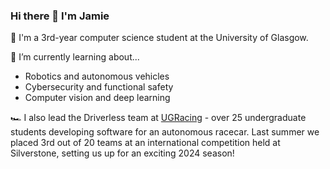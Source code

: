 ### Hi there 👋 I'm Jamie

🏫 I'm a 3rd-year computer science student at the University of Glasgow.

🌱 I’m currently learning about...
 
- Robotics and autonomous vehicles
- Cybersecurity and functional safety
- Computer vision and deep learning

🏎️ I also lead the Driverless team at [UGRacing](https://ugracing.co.uk/) - over 25 undergraduate students developing software for an autonomous racecar. Last summer we placed 3rd out of 20 teams at an international competition held at Silverstone, setting us up for an exciting 2024 season!
<!--
**jamiecrobb/jamiecrobb** is a ✨ _special_ ✨ repository because its `README.md` (this file) appears on your GitHub profile.

Here are some ideas to get you started:

- 🔭 I’m currently working on ...
- 🌱 I’m currently learning ...
- 👯 I’m looking to collaborate on ...
- 🤔 I’m looking for help with ...
- 💬 Ask me about ...
- 📫 How to reach me: ...
- 😄 Pronouns: ...
- ⚡ Fun fact: ...
-->
